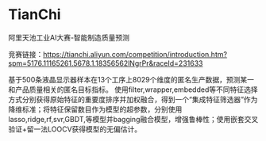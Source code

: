 # TianChi
阿里天池工业AI大赛-智能制造质量预测  

竞赛链接：https://tianchi.aliyun.com/competition/introduction.htm?spm=5176.11165261.5678.1.18356562lNgrPr&raceId=231633  


基于500条液晶显示器样本在13个工序上8029个维度的匿名生产数据，预测某一和产品质量相关的匿名目标指标。
使用filter,wrapper,embedded等不同特征选择方式分别获得原始特征的重要度排序并加权融合，得到一个“集成特征筛选器”作为降维标准；将特征保留数目作为模型的超参数，分别使用lasso,ridge,rf,svr,GBDT,等模型并bagging融合模型，增强鲁棒性；使用嵌套交叉验证+留一法LOOCV获得模型的无偏估计。


